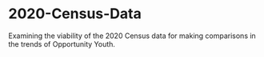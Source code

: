 # 2020-Census-Data
Examining the viability of the 2020 Census data for making comparisons in the trends of Opportunity Youth.
